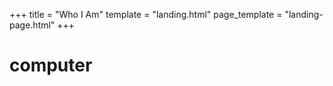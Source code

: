+++
title = "Who I Am"
template = "landing.html"
page_template = "landing-page.html"
+++
# computer 
